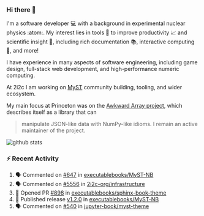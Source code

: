 ### Hi there 👋 

I'm a software developer 💻 with a background in experimental nuclear physics :atom:. My interest lies in tools :wrench: to improve productivity :chart_with_upwards_trend: and scientific insight :telescope:, including rich documentation 📚, interactive computing 🧮, and more! 

I have experience in many aspects of software engineering, including game design, full-stack web development, and high-performance numeric computing. 

At 2i2c I am working on [MyST](https://github.com/jupyter-book/mystmd) community building, tooling, and wider ecosystem. 

My main focus at Princeton was on the [Awkward Array project](awkward-array.org/), which describes itself as a library that can 
> manipulate JSON-like data with NumPy-like idioms. I remain an active maintainer of the project. 

![github stats](https://github-readme-stats.vercel.app/api?username=agoose77&show_icons=true&hide_rank=true&hide_title=true&bg_color=30,e76445,904e95&text_color=efe3ec&icon_color=efe3ec)
<!--
**agoose77/agoose77** is a ✨ _special_ ✨ repository because its `README.md` (this file) appears on your GitHub profile.

Here are some ideas to get you started:

- 🔭 I’m currently working on ...
- 🌱 I’m currently learning ...
- 👯 I’m looking to collaborate on ...
- 🤔 I’m looking for help with ...
- 💬 Ask me about ...
- 📫 How to reach me: ...
- 😄 Pronouns: ...
- ⚡ Fun fact: ...
-->

### :zap: Recent Activity

<!--START_SECTION:activity-->
1. 🗣 Commented on [#647](https://github.com/executablebooks/MyST-NB/pull/647#issuecomment-2671871588) in [executablebooks/MyST-NB](https://github.com/executablebooks/MyST-NB)
2. 🗣 Commented on [#5556](https://github.com/2i2c-org/infrastructure/issues/5556#issuecomment-2671869421) in [2i2c-org/infrastructure](https://github.com/2i2c-org/infrastructure)
3. 💪 Opened PR [#898](https://github.com/executablebooks/sphinx-book-theme/pull/898) in [executablebooks/sphinx-book-theme](https://github.com/executablebooks/sphinx-book-theme)
4. 🚀 Published release [v1.2.0](https://github.com/executablebooks/MyST-NB/releases/tag/v1.2.0) in [executablebooks/MyST-NB](https://github.com/executablebooks/MyST-NB)
5. 🗣 Commented on [#540](https://github.com/jupyter-book/myst-theme/pull/540#issuecomment-2671607341) in [jupyter-book/myst-theme](https://github.com/jupyter-book/myst-theme)
<!--END_SECTION:activity-->
